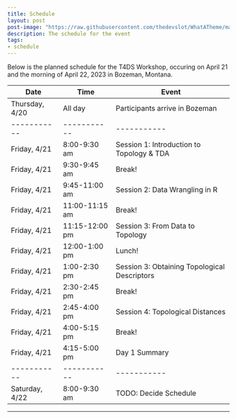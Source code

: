```yaml
---
title: Schedule
layout: post
post-image: "https://raw.githubusercontent.com/thedevslot/WhatATheme/master/assets/images/SamplePost.png?token=AHMQUEPC4IFADOF5VG4QVN26Z64GG"
description: The schedule for the event
tags:
- schedule
---
```


Below is the planned schedule for the T4DS Workshop, occuring on April 21 and the morning of April 22, 2023 in Bozeman, Montana.

| Date        | Time        | Event       |
| ----------- | ----------- | ----------- |
| Thursday, 4/20 | All day  | Participants arrive in Bozeman |
| ----------- | ----------- | ----------- |
| Friday, 4/21   | 8:00-9:30 am       | Session 1: Introduction to Topology & TDA |
| Friday, 4/21   | 9:30-9:45 am       | Break! |
| Friday, 4/21   | 9:45-11:00 am       | Session 2: Data Wrangling in R |
| Friday, 4/21   | 11:00-11:15 am      | Break! |
| Friday, 4/21   | 11:15-12:00 pm      | Session 3: From Data to Topology |
| Friday, 4/21   | 12:00-1:00 pm      | Lunch! |
| Friday, 4/21   | 1:00-2:30 pm      | Session 3: Obtaining Topological Descriptors |
| Friday, 4/21   | 2:30-2:45 pm      | Break! |
| Friday, 4/21   | 2:45-4:00 pm      | Session 4: Topological Distances |
| Friday, 4/21   | 4:00-5:15 pm      | Break! |
| Friday, 4/21   | 4:15-5:00 pm      | Day 1 Summary |
| ----------- | ----------- | ----------- |
| Saturday, 4/22   | 8:00-9:30 am       | TODO: Decide Schedule |





---